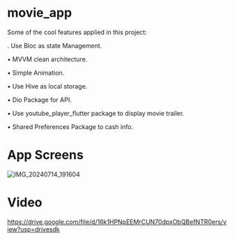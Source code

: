 # movie_app

Some of the cool features applied in this project:

. Use Bloc as state Management.

• MVVM clean architecture.

• Simple Animation.

• Use Hive as local storage.

• Dio Package for API.

• Use  youtube_player_flutter package to display movie trailer.

• Shared Preferences Package to cash info.

# App Screens
![IMG_20240714_191604](https://github.com/user-attachments/assets/e00279ad-d2e2-4def-858c-7e276ac3fe10)

# Video
https://drive.google.com/file/d/16k1HPNpEEMrCUN70dpxObQBefNTR0ers/view?usp=drivesdk
